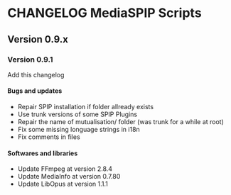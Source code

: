 # CHANGELOG MediaSPIP Scripts

## Version 0.9.x

### Version 0.9.1

Add this changelog

#### Bugs and updates

* Repair SPIP installation if folder allready exists
* Use trunk versions of some SPIP Plugins
* Repair the name of mutualisation/ folder (was trunk for a while at root)
* Fix some missing longuage strings in i18n
* Fix comments in files

#### Softwares and libraries

* Update FFmpeg at version 2.8.4
* Update MediaInfo at version 0.7.80
* Update LibOpus at version 1.1.1
